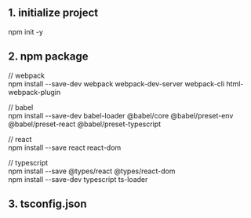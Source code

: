 ## 1. initialize project
npm init -y
## 2. npm package
// webpack  
npm install --save-dev webpack webpack-dev-server webpack-cli html-webpack-plugin  

// babel   
npm install --save-dev babel-loader @babel/core @babel/preset-env @babel/preset-react @babel/preset-typescript   

// react  
npm install --save react react-dom   

// typescript  
npm install --save @types/react @types/react-dom   
npm install --save-dev typescript ts-loader  

## 3. tsconfig.json
